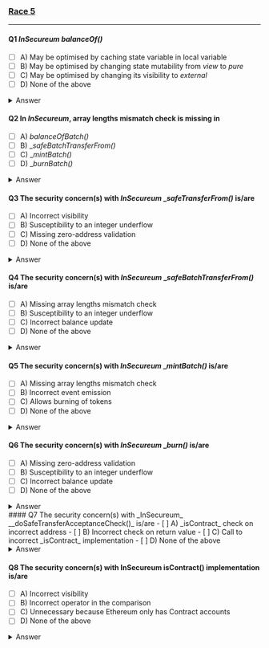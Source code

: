 ### [Race 5](https://ventral.digital/posts/2022/3/8/secureum-bootcamp-epoch-march-race-5)

---

#### Q1 _InSecureum_ _balanceOf()_
- [ ] A) May be optimised by caching state variable in local variable 
- [ ] B) May be optimised by changing state mutability from _view_ to _pure_ 
- [ ] C) May be optimised by changing its visibility to _external_ 
- [ ] D) None of the above
<details>
<summary>Answer</summary>
D
<p>
Since the `_balances` state variable is only accessed once and immediately returned, caching doesn't make sense.<br>
State mutability can't be changed to `pure` since the function accesses a state variable, that requires at least `view`.<br>
It can't be changed to `external` because it is currently being called internally by the `balanceOfBatch()` function.
</p>
</details>

#### Q2 In _InSecureum_, array lengths mismatch check is missing in 
- [ ] A) _balanceOfBatch()_ 
- [ ] B) __safeBatchTransferFrom()_ 
- [ ] C) __mintBatch()_ 
- [ ] D) __burnBatch()_
<details>
<summary>Answer</summary>
A,B,C,D
<p>
The public function `balanceOfBatch()` receives a list of `accounts` and a list of `ids`, both of which items get passed on to `balanceOf(accounts[i], ids[i]);`. To ensure that neither array is accessed out-of-bounds, it should be checked whether both lists are of the same length.<br>
Neither the internal function `_safeBatchTransferFrom()` nor its public caller function `safeBatchTransferFrom()` check the length of passed `ids` and `amounts`. Therefore the check is missing.<br>
The internal functions `_mintBatch()` and `_burnBatch()` are currently never called, but a contract extending InSecureum might. It would make sense to check the lengths of passed `ids` and `amounts` in them, so that public functions calling them do not need to remember to do so.
</p>
</details>

#### Q3 The security concern(s) with _InSecureum_ __safeTransferFrom()_ is/are 
- [ ] A) Incorrect visibility 
- [ ] B) Susceptibility to an integer underflow 
- [ ] C) Missing zero-address validation 
- [ ] D) None of the above
<details>
<summary>Answer</summary>
A,B,C
<p>
It is prefixed with an underscore, which is usually an indication of an `internal` visibility, and it's also called by a similarly named public `safeTransferFrom()` function that applies more input validation before calling it. This validation ensures that the sender actually has approval for the transfer of funds, which would be bypassed by this function being public. It should instead be `internal` allowing an inheriting contract to internally call it.<br>
The new `fromBalance` is calculated within an `unchecked{}` block, bypassing integer underflow prevention measures of Solidity version 0.8.0^. Since the `fromBalance` isn't checked for whether there's a sufficient balance for a transfer, this effectively allows sending unlimited amounts to the specified recipient.<br>
Neither `safeTransferFrom()` nor `_safeTransferFrom()` are checking whether the `to` address is non-zero, making it possible to accidentally burn tokens.
</p>
</details>

#### Q4 The security concern(s) with _InSecureum_ __safeBatchTransferFrom()_ is/are 
- [ ] A) Missing array lengths mismatch check 
- [ ] B) Susceptibility to an integer underflow 
- [ ] C) Incorrect balance update 
- [ ] D) None of the above
<details>
<summary>Answer</summary>
A,C
<p>
The fact that the array lengths mismatch check is missing has already been determined in Question #2.<br>
There's no usage of an `unchecked{}` block, therefore an integer underflow cannot happen with this Solidity version.<br>
The new value of `fromBalance` is calculated but it's never actually updated in storage. This effectively allows sending the same tokens unlimited amount of times.
</p>
</details>

#### Q5 The security concern(s) with _InSecureum_ __mintBatch()_ is/are
- [ ] A) Missing array lengths mismatch check 
- [ ] B) Incorrect event emission 
- [ ] C) Allows burning of tokens 
- [ ] D) None of the above
<details>
<summary>Answer</summary>
A,B,C
<p>
The fact that the array lengths mismatch check is missing has already been determined in Question #2.<br>
Comparing the emission of the `TransferBatch` event to other occurrences, it appears that `ids` and `amounts` have been accidentally swapped.<br>
The zero-address check incorrectly ensures that the sender is non-zero (which would never be possible anyway) instead of ensuring that the receiving account is non-zero. This effectively allows minting to the zero-address, burning all minted tokens immediately.
</p>
</details>

#### Q6 The security concern(s) with _InSecureum_ __burn()_ is/are 
- [ ] A) Missing zero-address validation 
- [ ] B) Susceptibility to an integer underflow 
- [ ] C) Incorrect balance update 
- [ ] D) None of the above
<details>
<summary>Answer</summary>
D
<p>
The zero-address validation exists and is correctly checking the value of `from`.<br>
There's no usage of an `unchecked{}` block, therefore an integer underflow cannot happen with this Solidity version.<br>
The balance appears to be correctly updated after subtraction.
</p>
</details>
#### Q7 The security concern(s) with _InSecureum_ __doSafeTransferAcceptanceCheck()_ is/are 
- [ ] A) _isContract_ check on incorrect address 
- [ ] B) Incorrect check on return value 
- [ ] C) Call to incorrect _isContract_ implementation 
- [ ] D) None of the above
<details>
<summary>Answer</summary>
B,C
<p>
The `isContract()` function is correctly called on `to`, which is the receiving address that is potentially a contract that this function is supposed to check support of ERC1155, before tokens are sent to it, since they'd otherwise be stuck in a contract not supporting this standard.<br>
Comparing `_doSafeTransferAcceptanceCheck()` and `_doSafeBatchTransferAcceptanceCheck()` shows a clear discrepancy when checking the return value, with the batch function's implementation correctly checking support for the ERC1155 standard. This function is in fact currently doing the opposite, ensuring that tokens are only sent to contracts that do NOT support it.<br>
The `isContract()` function currently returns `true` if the passed address is in fact NOT a contract (has a code length of 0). It should instead return true only when the address has a code length larger than 0, showing that there's currently a contract residing at `account`.
</p>
</details>

#### Q8 The security concern(s) with InSecureum isContract() implementation is/are
- [ ] A) Incorrect visibility
- [ ] B) Incorrect operator in the comparison
- [ ] C) Unnecessary because Ethereum only has Contract accounts
- [ ] D) None of the above
<details>
<summary>Answer</summary>
B
<p>
A visibility of `internal` allowing inheriting contracts to use it appears appropriate.<br>
The comparison should indeed be "bigger-than-zero" instead of "equals-zero", for the reasons explained for the previous question.<br>
Ethereum not only has Contract accounts but also EOA (Externally Owned Accounts), which do not have any contract code but an off-chain public-private keypair instead.<br>
</p>
</details>